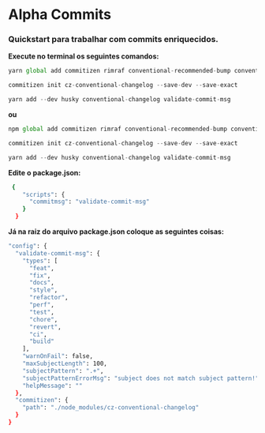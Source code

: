 # Alpha Commits

### Quickstart para trabalhar com commits enriquecidos.

<b>Execute no terminal os seguintes comandos:</b>

```js
yarn global add commitizen rimraf conventional-recommended-bump conventional-changelog-cli conventional-github-releaser conventional-commits-detector json

commitizen init cz-conventional-changelog --save-dev --save-exact

yarn add --dev husky conventional-changelog validate-commit-msg
```

<b>ou</b>

```js
npm global add commitizen rimraf conventional-recommended-bump conventional-changelog-cli conventional-github-releaser conventional-commits-detector json

commitizen init cz-conventional-changelog --save-dev --save-exact

yarn add --dev husky conventional-changelog validate-commit-msg
```

<b>Edite o package.json:</b>

```sh
 {
    "scripts": {
      "commitmsg": "validate-commit-msg"
    }
  }
  ```
  
  <b>Já na raiz do arquivo package.json coloque as seguintes coisas:</b>
  
  ```sh
  "config": {
    "validate-commit-msg": {
      "types": [
        "feat",
        "fix",
        "docs",
        "style",
        "refactor",
        "perf",
        "test",
        "chore",
        "revert",
        "ci",
        "build"
      ],
      "warnOnFail": false,
      "maxSubjectLength": 100,
      "subjectPattern": ".+",
      "subjectPatternErrorMsg": "subject does not match subject pattern!",
      "helpMessage": ""
    },
    "commitizen": {
      "path": "./node_modules/cz-conventional-changelog"
    }
 }
  ```
